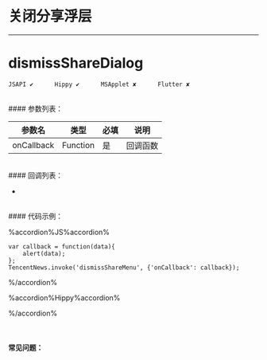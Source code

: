 # 关闭分享浮层 
---
# dismissShareDialog

```
JSAPI ✔      Hippy ✔      MSApplet ✘      Flutter ✘
```
<br>
#### 参数列表：

|参数名|类型|必填|说明|
|-|-|-|-| 
| onCallback | Function |是|回调函数|
<br>
#### 回调列表：

-
<br>
#### 代码示例：


%accordion%JS%accordion%

```
var callback = function(data){
    alert(data);
};
TencentNews.invoke('dismissShareMenu', {'onCallback': callback});

```

%/accordion%

%accordion%Hippy%accordion%

%/accordion%

<br>

#### 常见问题：


